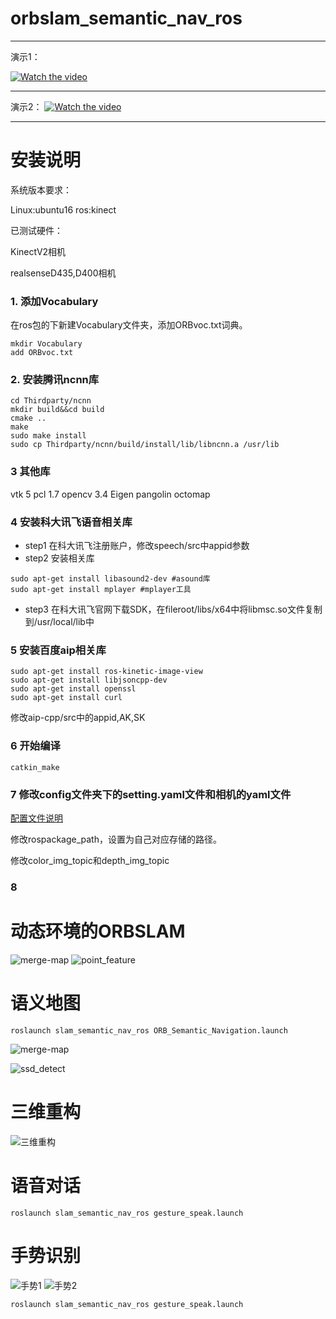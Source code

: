 <!--
 * @Author: 王培荣
 * @Date: 2019-12-31 15:21:52
 * @LastEditTime : 2020-01-04 11:24:45
 * @LastEditors  : Please set LastEditors
 * @Description: In User Settings Edit
 * @FilePath: /catkin_ws/src/orbslam_semantic_nav_ros/README.md
 -->
# orbslam_semantic_nav_ros

---
演示1：

[![Watch the video](image/cover.png)](https://www.bilibili.com/video/av81958116)

---

演示2：
[![Watch the video](image/video_cover.png)](https://www.bilibili.com/video/av81398597)

---

# 安装说明

系统版本要求：

Linux:ubuntu16
ros:kinect

已测试硬件：

KinectV2相机

realsenseD435,D400相机

### 1. 添加Vocabulary
在ros包的下新建Vocabulary文件夹，添加ORBvoc.txt词典。
```
mkdir Vocabulary
add ORBvoc.txt
```

### 2. 安装腾讯ncnn库
```
cd Thirdparty/ncnn
mkdir build&&cd build
cmake ..
make
sudo make install
sudo cp Thirdparty/ncnn/build/install/lib/libncnn.a /usr/lib
```

### 3 其他库
vtk 5
pcl 1.7
opencv 3.4
Eigen
pangolin
octomap

### 4 安装科大讯飞语音相关库
- step1 在科大讯飞注册账户，修改speech/src中appid参数
- step2 安装相关库
```
sudo apt-get install libasound2-dev #asound库
sudo apt-get install mplayer #mplayer工具
```
- step3 在科大讯飞官网下载SDK，在fileroot/libs/x64中将libmsc.so文件复制到/usr/local/lib中


### 5 安装百度aip相关库
```
sudo apt-get install ros-kinetic-image-view
sudo apt-get install libjsoncpp-dev
sudo apt-get install openssl
sudo apt-get install curl
```

修改aip-cpp/src中的appid,AK,SK

### 6 开始编译
```
catkin_make
```

### 7 修改config文件夹下的setting.yaml文件和相机的yaml文件

[配置文件说明](config/README.md)

修改rospackage_path，设置为自己对应存储的路径。

修改color_img_topic和depth_img_topic

### 8 

# 动态环境的ORBSLAM
![merge-map](image/dynamic_pic2.png) ![point_feature](image/pointfeature.png)

# 语义地图

```
roslaunch slam_semantic_nav_ros ORB_Semantic_Navigation.launch
```
![merge-map](image/ssd_map1.png)

![ssd_detect](image/ssd_detect.png)


# 三维重构
![三维重构](image/904A_2.png)

# 语音对话
```
roslaunch slam_semantic_nav_ros gesture_speak.launch 
```

# 手势识别

![手势1](image/gesture1.png) ![手势2](image/gesture2.png)

```
roslaunch slam_semantic_nav_ros gesture_speak.launch
```

